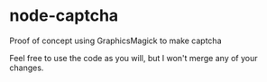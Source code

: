 # node-captcha
Proof of concept using GraphicsMagick to make captcha

Feel free to use the code as you will, but I won't merge any of your changes.
